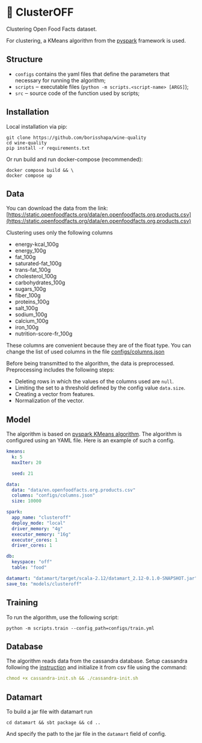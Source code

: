 # 🥑 ClusterOFF

Clustering Open Food Facts dataset. 

For clustering, a KMeans algorithm from the [pyspark](https://spark.apache.org/docs/latest/api/python/index.html) framework is used.

## Structure
* `configs` contains the yaml files that define the parameters that necessary for running the algorithm;
* `scripts` ‒ executable files (`python -m scripts.<script-name> [ARGS]`);
* `src` ‒ source code of the function used by scripts;

## Installation
Local installation via pip:
```shell
git clone https://github.com/borisshapa/wine-quality
cd wine-quality
pip install -r requirements.txt
```

Or run build and run docker-compose (recommended):

```shell
docker compose build && \
docker compose up
```
## Data

You can download the data from the link: [https://static.openfoodfacts.org/data/en.openfoodfacts.org.products.csv](https://static.openfoodfacts.org/data/en.openfoodfacts.org.products.csv)

Clustering uses only the following columns
* energy-kcal_100g
* energy_100g
* fat_100g
* saturated-fat_100g
* trans-fat_100g
* cholesterol_100g
* carbohydrates_100g
* sugars_100g
* fiber_100g 
* proteins_100g 
* salt_100g
* sodium_100g
* calcium_100g
* iron_100g
* nutrition-score-fr_100g

These columns are convenient because they are of the float type. You can change the list of used columns in the file [configs/columns.json](./configs/columns.json)

Before being transmitted to the algorithm, the data is preprocessed. Preprocessing includes the following steps:

* Deleting rows in which the values of the columns used are `null`.
* Limiting the set to a threshold defined by the config value `data.size`.
* Creating a vector from features.
* Normalization of the vector.

## Model

The algorithm is based on [pyspark KMeans algorithm](https://spark.apache.org/docs/latest/api/python/reference/api/pyspark.ml.clustering.KMeans.html). 
The algorithm is configured using an YAML file. Here is an example of such a config.

```yaml
kmeans:
  k: 5
  maxIter: 20

  seed: 21

data:
  data: "data/en.openfoodfacts.org.products.csv"
  columns: "configs/columns.json"
  size: 10000

spark:
  app_name: "clusteroff"
  deploy_mode: "local"
  driver_memory: "4g"
  executor_memory: "16g"
  executor_cores: 1
  driver_cores: 1

db:
  keyspace: "off"
  table: "food"

datamart: "datamart/target/scala-2.12/datamart_2.12-0.1.0-SNAPSHOT.jar"
save_to: "models/clusteroff"
```

## Training

To run the algorithm, use the following script:

```shell
python -m scripts.train --config_path=configs/train.yml
```

## Database

The algorithm reads data from the cassandra database.
Setup cassandra following the [instruction](https://cassandra.apache.org/_/quickstart.html) and initialize it from csv file using the command:

```yaml
chmod +x cassandra-init.sh && ./cassandra-init.sh
```

## Datamart

To build a jar file with datamart run 

```shell
cd datamart && sbt package && cd ..
```

And specify the path to the jar file in the `datamart` field of config.
